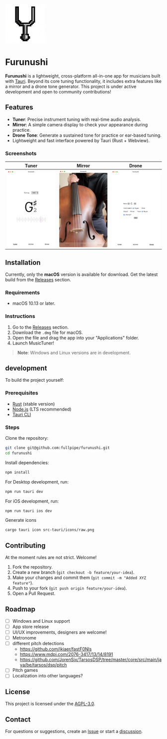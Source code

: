 ![](src-tauri/icons/128x128.png)

# Furunushi

**Furunushi** is a lightweight, cross-platform all-in-one app for musicians built with [Tauri](https://v2.tauri.app/). Beyond its core tuning functionality, it includes extra features like a mirror and a drone tone generator. This project is under active development and open to community contributions!

## Features

- **Tuner**: Precise instrument tuning with real-time audio analysis.
- **Mirror**: A simple camera display to check your appearance during practice.
- **Drone Tone**: Generate a sustained tone for practice or ear-based tuning.
- Lightweight and fast interface powered by Tauri (Rust + Webview).

### Screenshots

|               Tuner                |               Mirror                |               Drone                |
| :--------------------------------: | :---------------------------------: | :--------------------------------: |
| ![](.github/screenshots/tuner.png) | ![](.github/screenshots/mirror.png) | ![](.github/screenshots/drone.png) |

## Installation

Currently, only the **macOS** version is available for download. Get the latest build from the [Releases](https://github.com/fullpipe/furunushi/releases) section.

### Requirements

- macOS 10.13 or later.

### Instructions

1. Go to the [Releases](https://github.com/fullpipe/furunushi/releases) section.
2. Download the `.dmg` file for macOS.
3. Open the file and drag the app into your "Applications" folder.
4. Launch MusicTuner!

> **Note**: Windows and Linux versions are in development.

## development

To build the project yourself:

### Prerequisites

- [Rust](https://www.rust-lang.org/) (stable version)
- [Node.js](https://nodejs.org/) (LTS recommended)
- [Tauri CLI](https://v2.tauri.app/)

### Steps

Clone the repository:

```bash
git clone git@github.com:fullpipe/furunushi.git
cd furunushi
```

Install dependencies:

```bash
npm install
```

For Desktop development, run:

```sh
npm run tauri dev
```

For iOS development, run:

```sh
npm run tauri ios dev
```

Generate icons

```sh
cargo tauri icon src-tauri/icons/raw.png
```

## Contributing

At the moment rules are not strict. Welcome!

1. Fork the repository.
2. Create a new branch (`git checkout -b feature/your-idea`).
3. Make your changes and commit them (`git commit -m "Added XYZ feature"`).
4. Push to your fork (`git push origin feature/your-idea`).
5. Open a Pull Request.

## Roadmap

- [ ] Windows and Linux support
- [ ] App store release
- [ ] UI/UX improvements, designers are welcome!
- [ ] Metronome
- [ ] different pitch detections
  - https://github.com/jkjaer/fastF0Nls
  - https://www.mdpi.com/2076-3417/13/14/8191
  - https://github.com/JorenSix/TarsosDSP/tree/master/core/src/main/java/be/tarsos/dsp/pitch
- [ ] Pitch games
- [ ] Localization into other languages?

## License

This project is licensed under the [AGPL-3.0](LICENSE).

## Contact

For questions or suggestions, create an [Issue](https://github.com/fullpipe/furunushi/issues) or start a [discussion](https://github.com/fullpipe/furunushi/discussions).
